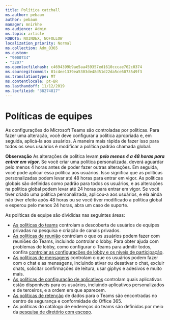 ```yaml
---
title: Política catchall
ms.author: pebaum
author: pebaum
manager: mnirkhe
ms.audience: Admin
ms.topic: article
ROBOTS: NOINDEX, NOFOLLOW
localization_priority: Normal
ms.collection: Adm_O365
ms.custom:
- "9000734"
- "3207"
ms.openlocfilehash: c4694399b9ae5aa459357ed1610cccae762c0374
ms.sourcegitcommit: 01c4ee1339ea5303de48d51d22da5ce6073549f3
ms.translationtype: MT
ms.contentlocale: pt-BR
ms.lasthandoff: 11/12/2019
ms.locfileid: "38274817"
---
```

# <a name="teams-policies"></a>Políticas de equipes

As configurações do Microsoft Teams são controladas por políticas. Para fazer uma alteração, você deve configurar a política apropriada e, em seguida, aplicá-la aos usuários. A maneira mais rápida de fazer isso para todos os seus usuários é modificar a política padrão chamada global. 

**Observação** As alterações de política levam ***pelo menos 4 a 48 horas para entrar em vigor***. Se você criar uma política personalizada, deverá aguardar pelo menos 4 horas antes de poder fazer outras alterações. Em seguida, você pode aplicar essa política aos usuários. Isso significa que as políticas personalizadas podem levar até 48 horas para entrar em vigor. As políticas globais são definidas como padrão para todos os usuários, e as alterações na política global podem levar até 24 horas para entrar em vigor. Se você tiver criado uma política personalizada, aplicou-a aos usuários, e ela ainda não tiver efeito após 48 horas ou se você tiver modificado a política global e esperou pelo menos 24 horas, abra um caso de suporte.

As políticas de equipe são divididas nas seguintes áreas:

- [As políticas do teams](https://docs.microsoft.com/MicrosoftTeams/teams-policies) controlam a descoberta de usuários de equipes privadas na pesquisa e criação de canais privados.  
- [As políticas de reunião](https://docs.microsoft.com/microsoftteams/meeting-policies-in-teams) controlam o que os usuários podem fazer com reuniões do Teams, incluindo controlar o lobby. Para obter ajuda com problemas de lobby, como configurar o Teams para admitir todos, confira [controlar as configurações de lobby e os níveis de participação](https://docs.microsoft.com/en-us/alchemyinsights/bypass-lobby).
- [As políticas de mensagens](https://docs.microsoft.com/microsoftteams/messaging-policies-in-teams) controlam o que os usuários podem fazer com o chat e as mensagens, incluindo ativar ou desativar o chat, excluir chats, solicitar confirmações de leitura, usar giphys e adesivos e muito mais.
- [As políticas de configuração de aplicativos](https://docs.microsoft.com/MicrosoftTeams/teams-app-setup-policies) controlam quais aplicativos estão disponíveis para os usuários, incluindo aplicativos personalizados e de terceiros, e a ordem em que aparecem.  
- [As políticas de retenção](https://docs.microsoft.com/microsoftteams/retention-policies) de dados para o Teams são encontradas no centro de segurança e conformidade do Office 365.
- As políticas do catálogo de endereços do teams são definidas por meio da [pesquisa de diretório com escopo](https://docs.microsoft.com/MicrosoftTeams/teams-scoped-directory-search).